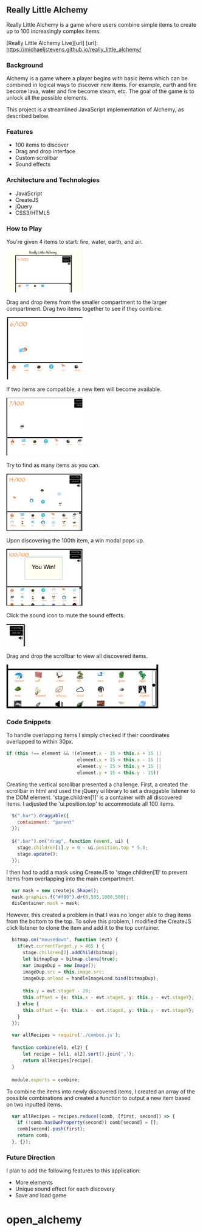 ## Really Little Alchemy

Really Little Alchemy is a game where users combine simple items to create up to 100 increasingly complex items.

[Really Little Alchemy Live][url]
[url]: https://michaeljstevens.github.io/really_little_alchemy/

### Background

Alchemy is a game where a player begins with basic items which can be combined in logical ways to discover new items. For example, earth and fire become lava, water and fire become steam, etc. The goal of the game is to unlock all the possible elements.

This project is a streamlined JavaScript implementation of Alchemy, as described below.

### Features

- 100 items to discover
- Drag and drop interface
- Custom scrollbar
- Sound effects

### Architecture and Technologies

- JavaScript
- CreateJS
- jQuery
- CSS3/HTML5

### How to Play

You're given 4 items to start: fire, water, earth, and air.

<img src="./assets/screenshots/start.png" style="width: 200px"/>

Drag and drop items from the smaller compartment to the larger compartment. Drag two items together to see if they combine.

<img src="./assets/screenshots/combining.png" style="width: 200px"/>

If two items are compatible, a new item will become available.

<img src="./assets/screenshots/discover.png" style="width: 200px"/>

Try to find as many items as you can.

<img src="./assets/screenshots/continue.png" style="width: 200px"/>

Upon discovering the 100th item, a win modal pops up.

<img src="./assets/screenshots/win.png" style="width: 200px"/>

Click the sound icon to mute the sound effects.

<img src="./assets/screenshots/mute.png" style="width: 50px"/>

Drag and drop the scrollbar to view all discovered items.

<img src="./assets/screenshots/scroll.png" style="width: 400px"/>

### Code Snippets

To handle overlapping items I simply checked if their coordinates overlapped to within 30px.

```js
if (this !== element && !(element.x - 15 > this.x + 15 ||
                          element.x + 15 < this.x - 15 ||
                          element.y - 15 > this.y + 15 ||
                          element.y + 15 < this.y - 15))
```
Creating the vertical scrollbar presented a challenge. First, a created the scrollbar in html and used the jQuery ui library to set a draggable listener to the DOM element. 'stage.children[1]' is a container with all discovered items. I adjusted the 'ui.position.top' to accommodate all 100 items.

```js
  $(".bar").draggable({
    containment: "parent"
  });

  $(".bar").on("drag", function (event, ui) {
    stage.children[1].y = 0 - ui.position.top * 5.8;
    stage.update();
  });
```
I then had to add a mask using CreateJS to 'stage.children[1]' to prevent items from overlapping into the main compartment.

```js
  var mask = new createjs.Shape();
  mask.graphics.f("#f00").dr(0,505,1000,500);
  disContainer.mask = mask;
```
However, this created a problem in that I was no longer able to drag items from the bottom to the top. To solve this problem, I modified the CreateJS click listener to clone the item and add it to the top container.

```js
  bitmap.on("mousedown", function (evt) {
    if(evt.currentTarget.y > 465 ) {
      stage.children[2].addChild(bitmap);
      let bitmapDup = bitmap.clone(true);
      var imageDup = new Image();
      imageDup.src = this.image.src;
      imageDup.onload = handleImageLoad.bind(bitmapDup);

      this.y = evt.stageY - 20;
      this.offset = {x: this.x - evt.stageX, y: this.y - evt.stageY};
    } else {
      this.offset = {x: this.x - evt.stageX, y: this.y - evt.stageY};
    }
  });
```

```js
  var allRecipes = require('./combos.js');

  function combine(el1, el2) {
      let recipe = [el1, el2].sort().join(',');
      return allRecipes[recipe];
  }

  module.exports = combine;
```

To combine the items into newly discovered items, I created an array of the possible combinations and created a function to output a new item based on two inputted items.

```js
  var allRecipes = recipes.reduce((comb, [first, second]) => {
    if (!comb.hasOwnProperty(second)) comb[second] = [];
    comb[second].push(first);
    return comb;
  }, {});
```


### Future Direction

I plan to add the following features to this application:

- More elements
- Unique sound effect for each discovery
- Save and load game
# open_alchemy
